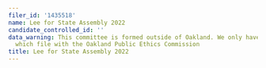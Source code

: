 ```yaml
---
filer_id: '1435518'
name: Lee for State Assembly 2022
candidate_controlled_id: ''
data_warning: This committee is formed outside of Oakland. We only have data on committees
  which file with the Oakland Public Ethics Commission
title: Lee for State Assembly 2022
---
```


